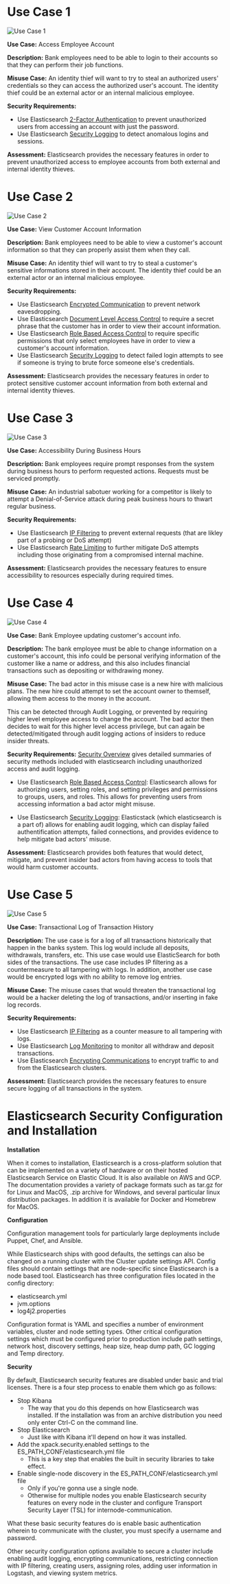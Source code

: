 # Use Case 1
![Use Case 1](./Images/UseCase1.png)  

**Use Case:** Access Employee Account

**Description:** Bank employees need to be able to login to their accounts so that they can perform their job functions.

**Misuse Case:** An identity thief will want to try to steal an authorized users' credentials so they can access the authorized user's account. The identity thief could be an external actor or an internal malicious employee.

**Security Requirements:**
- Use Elasticsearch [2-Factor Authentication](https://www.elastic.co/guide/en/cloud/current/ec-account-user-settings.html#ec-account-security-mfa) to prevent unauthorized users from accessing an account with just the password.
- Use Elasticsearch [Security Logging](https://www.elastic.co/guide/en/elasticsearch/reference/current/enable-audit-logging.html) to detect anomalous logins and sessions.

**Assessment:** Elasticsearch provides the necessary features in order to prevent unauthorized access to employee accounts from both external and internal identity thieves.

# Use Case 2
![Use Case 2](./Images/UseCase2.png)

**Use Case:** View Customer Account Information

**Description:** Bank employees need to be able to view a customer's account information so that they can properly assist them when they call.

**Misuse Case:** An identity thief will want to try to steal a customer's sensitive informations stored in their account. The identity thief could be an external actor or an internal malicious employee.

**Security Requirements:**
 - Use Elasticsearch [Encrypted Communication](https://www.elastic.co/guide/en/elasticsearch/reference/current/configuring-tls.html) to prevent network eavesdropping.
 - Use Elasticsearch [Document Level Access Control](https://www.elastic.co/blog/attribute-based-access-control-with-xpack) to require a secret phrase that the customer has in order to view their account information.
 - Use Elasticsearch [Role Based Access Control](https://www.elastic.co/guide/en/elasticsearch/reference/current/authorization.html) to require specific permissions that only select employees have in order to view a customer's account information.
 - Use Elasticsearch [Security Logging](https://www.elastic.co/guide/en/elasticsearch/reference/current/enable-audit-logging.html) to detect failed login attempts to see if someone is trying to brute force someone else's credentials.
 
 **Assessment:** Elasticsearch provides the necessary features in order to protect sensitive customer account information from both external and internal identity thieves.

 # Use Case 3
![Use Case 3](./Images/UseCase3.png)

**Use Case:** Accessibility During Business Hours

**Description:** Bank employees require prompt responses from the system during business hours to perform requested actions. Requests must be serviced promptly.

**Misuse Case:** An industrial sabotuer working for a competitor is likely to attempt a Denial-of-Service attack during peak business hours to thwart regular business.

**Security Requirements:**
 - Use Elasticsearch [IP Filtering](https://www.elastic.co/guide/en/elasticsearch/reference/current/ip-filtering.html) to prevent external requests (that are likley part of a probing or DoS attempt)
 - Use Elasticsearch [Rate Limiting](https://www.elastic.co/guide/en/cloud/current/ec-api-rate-limiting.html) to further mitigate DoS attempts including those originating from a compromised internal machine.
 
 **Assessment:** Elasticsearch provides the necessary features to ensure accessibility to resources especially during required times.

# Use Case 4
![Use Case 4](./Images/UseCase4v2.png)

**Use Case:** Bank Employee updating customer's account info.

**Description:** The bank employee must be able to change information on a customer's account, this info could be personal verifying information of the customer like a name or address, and this also includes financial transactions such as depositing or withdrawing money.

**Misuse Case:** The bad actor in this misuse case is a new hire with malicious plans. The new hire could attempt to set the account owner to themself, allowing them access to the money in the account. 

This can be detected through Audit Logging, or prevented by requiring higher level employee access to change the account. The bad actor then decides to wait for this higher level access privilege, but can again be detected/mitigated through audit logging actions of insiders to reduce insider threats.

**Security Requirements:**
[Security Overview](https://www.elastic.co/guide/en/elasticsearch/reference/current/elasticsearch-security.html) gives detailed summaries of security methods included with elasticsearch including unauthorized access and audit logging.

- Use Elasticsearch [Role Based Access Control](https://www.elastic.co/guide/en/elasticsearch/reference/current/authorization.html): Elasticsearch allows for authorizing users, setting roles, and setting privileges and permissions to groups, users, and roles. This allows for preventing users from accessing information a bad actor might misuse.

- Use Elasticsearch [Security Logging](https://www.elastic.co/guide/en/elasticsearch/reference/current/enable-audit-logging.html): Elasticstack (which elasticsearch is a part of) allows for enabling audit logging, which can display failed authentification attempts, failed connections, and provides evidence to help mitigate bad actors' misuse.

**Assessment:** Elasticsearch provides both features that would detect, mitigate, and prevent insider bad actors from having access to tools that would harm customer accounts.

# Use Case 5
![Use Case 5](./Images/UseCase5.png)

**Use Case:** Transactional Log of Transaction History

**Description:** The use case is for a log of all transactions historically that happen in the banks system. This log would include all deposits, withdrawals, transfers, etc. This use case would use ElasticSearch for both sides of the transactions. The use case includes IP filtering as a countermeasure to all tampering with logs. In addition, another use case would be encrypted logs with no ability to remove log entries. 

**Misuse Case:** The misuse cases that would threaten the transactional log would be a hacker deleting the log of transactions, and/or inserting in fake log records.

**Security Requirements:** 
- Use Elasticsearch [IP Filtering](https://www.elastic.co/guide/en/elasticsearch/reference/current/ip-filtering.html) as a counter measure to all tampering with logs.
- Use Elasticsearch [Log Monitoring](https://www.elastic.co/log-monitoring) to monitor all withdraw and deposit transactions.
- Use Elasticsearch [Encrypting Communications](https://www.elastic.co/guide/en/elasticsearch/reference/current/configuring-tls.html#:~:text=Elastic%20Stack%20security%20features%20enable,in%20plain%20text%20including%20passwords.) to encrypt traffic to and from the Elasticsearch clusters.

**Assessment:** Elasticsearch provides the necessary features to ensure secure logging of all transactions in the system.

# Elasticsearch Security Configuration and Installation
**Installation**

When it comes to installation, Elasticsearch is a cross-platform solution that can be implemented on a variety of hardware or on their hosted Elasticsearch Service on Elastic Cloud. It is also available on AWS and GCP. The documentation provides a variety of package formats such as tar.gz for for Linux and MacOS, .zip archive for Windows, and several particular linux distribution packages. In addition it is available for Docker and Homebrew for MacOS.

**Configuration**

Configuration management tools for particularly large deployments include Puppet, Chef, and Ansible.

While Elasticsearch ships with good defaults, the settings can also be changed on a running cluster with the Cluster update settings API. Config files should contain settings that are node-specific since Elasticsearch is a node based tool. Elasticsearch has three configuration files located in the config directory:
- elasticsearch.yml
- jvm.options
- log4j2.properties

Configuration format is YAML and specifies a number of environment variables, cluster and node setting types. Other critical configuration settings which must be configured prior to production include path settings, network host, discovery settings, heap size, heap dump path, GC logging and Temp directory.

**Security**

By default, Elasticsearch security features are disabled under basic and trial licenses. There is a four step process to enable them which go as follows:

- Stop Kibana
  - The way that you do this depends on how Elasticsearch was installed. If the installation was from an archive distribution you need only enter Ctrl-C on the command line.
- Stop Elasticsearch
  - Just like with Kibana it&#39;ll depend on how it was installed.
- Add the xpack.security.enabled settings to the ES\_PATH\_CONF/elasticsearch.yml file
  - This is a key step that enables the built in security libraries to take effect.
- Enable single-node discovery in the ES\_PATH\_CONF/elasticsearch.yml file
  - Only if you&#39;re gonna use a single node.
  - Otherwise for multiple nodes you enable Elasticsearch security features on every node in the cluster and configure Transport Security Layer (TSL) for internode-communication.

What these basic security features do is enable basic authentication wherein to communicate with the cluster, you must specify a username and password.

Other security configuration options available to secure a cluster include enabling audit logging, encrypting communications, restricting connection with IP filtering, creating users, assigning roles, adding user information in Logstash, and viewing system metrics.